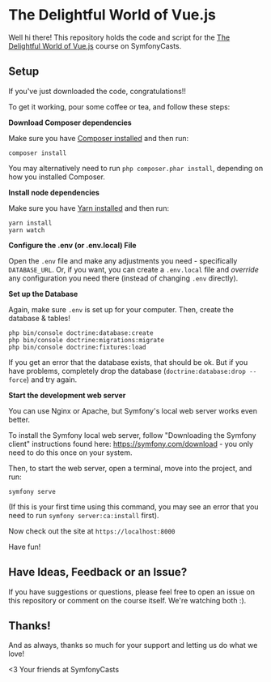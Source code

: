 # The Delightful World of Vue.js

Well hi there! This repository holds the code and script
for the [The Delightful World of Vue.js](https://symfonycasts.com/screencast/vue) course on SymfonyCasts.

## Setup

If you've just downloaded the code, congratulations!!

To get it working, pour some coffee or tea, and
follow these steps:

**Download Composer dependencies**

Make sure you have [Composer installed](https://getcomposer.org/download/)
and then run:

```
composer install
```

You may alternatively need to run `php composer.phar install`, depending
on how you installed Composer.

**Install node dependencies**

Make sure you have [Yarn installed](https://yarnpkg.com/en/docs/install) and then run:

```
yarn install
yarn watch
```

**Configure the .env (or .env.local) File**

Open the `.env` file and make any adjustments you need - specifically
`DATABASE_URL`. Or, if you want, you can create a `.env.local` file
and *override* any configuration you need there (instead of changing
`.env` directly).

**Set up the Database**

Again, make sure `.env` is set up for your computer. Then, create
the database & tables!

```
php bin/console doctrine:database:create
php bin/console doctrine:migrations:migrate
php bin/console doctrine:fixtures:load
```

If you get an error that the database exists, that should
be ok. But if you have problems, completely drop the
database (`doctrine:database:drop --force`) and try again.

**Start the development web server**

You can use Nginx or Apache, but Symfony's local web server
works even better.

To install the Symfony local web server, follow
"Downloading the Symfony client" instructions found
here: https://symfony.com/download - you only need to do this
once on your system.

Then, to start the web server, open a terminal, move into the
project, and run:

```
symfony serve
```

(If this is your first time using this command, you may see an
error that you need to run `symfony server:ca:install` first).

Now check out the site at `https://localhost:8000`

Have fun!

## Have Ideas, Feedback or an Issue?

If you have suggestions or questions, please feel free to
open an issue on this repository or comment on the course
itself. We're watching both :).

## Thanks!

And as always, thanks so much for your support and letting
us do what we love!

<3 Your friends at SymfonyCasts
